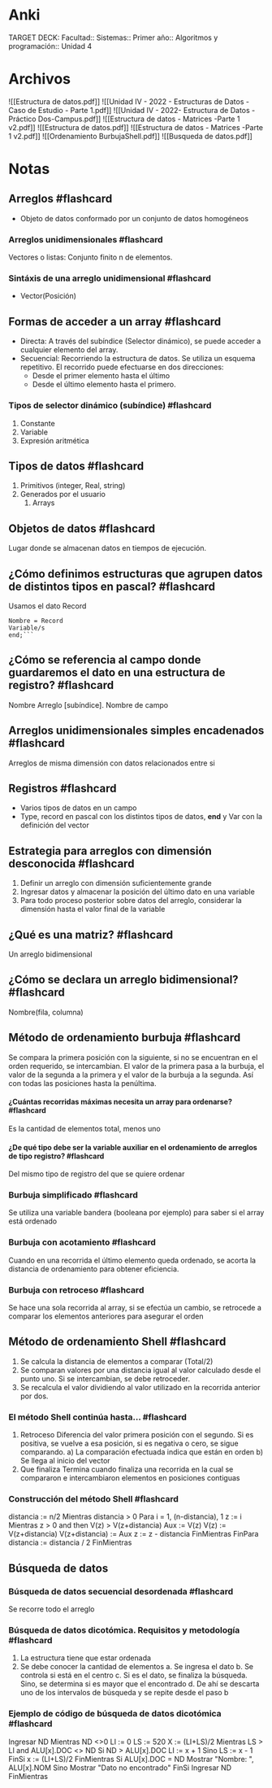 # Anki
TARGET DECK: Facultad::  Sistemas:: Primer año:: Algoritmos y programación:: Unidad 4
# Archivos
![[Estructura de datos.pdf]]
![[Unidad IV - 2022 - Estructuras de Datos - Caso de Estudio - Parte 1.pdf]]
![[Unidad IV - 2022- Estructura de Datos - Práctico Dos-Campus.pdf]]
![[Estructura de datos - Matrices -Parte 1 v2.pdf]]
![[Estructura de datos.pdf]]
![[Estructura de datos - Matrices -Parte 1 v2.pdf]]
![[Ordenamiento BurbujaShell.pdf]]
![[Busqueda de datos.pdf]]
# Notas
## Arreglos #flashcard
- Objeto de datos conformado por un conjunto de datos homogéneos
<!--ID: 1700071232116-->


### Arreglos unidimensionales #flashcard
Vectores o listas: Conjunto finito n de elementos.
<!--ID: 1700071232148-->


### Sintáxis de una arreglo unidimensional #flashcard
- Vector(Posición)
<!--ID: 1700071232182-->


## Formas de acceder a un array #flashcard
- Directa: A través del subíndice (Selector dinámico), se puede acceder a cualquier elemento del array. 
- Secuencial: Recorriendo la estructura de datos. Se utiliza un esquema repetitivo. El recorrido puede efectuarse en dos direcciones: 
	- Desde el primer elemento hasta el último
	- Desde el último elemento hasta el primero.
<!--ID: 1700071232216-->


### Tipos de selector dinámico (subíndice) #flashcard
1. Constante
2. Variable
3. Expresión aritmética
<!--ID: 1700071232248-->


## Tipos de datos #flashcard
1. Primitivos (integer, Real, string)
2. Generados por el usuario
	1. Arrays
<!--ID: 1700071232280-->


## Objetos de datos #flashcard
Lugar donde se almacenan datos en tiempos de ejecución.
<!--ID: 1700071232316-->


## ¿Cómo definimos estructuras que agrupen datos de distintos tipos en pascal? #flashcard
Usamos el dato Record
```Record
Nombre = Record
Variable/s
end;```
```
<!--ID: 1700071232347-->


## ¿Cómo se referencia al campo donde guardaremos el dato en una estructura de registro? #flashcard
Nombre Arreglo [subíndice]. Nombre de campo
<!--ID: 1700071232427-->


## Arreglos unidimensionales simples encadenados #flashcard
Arreglos de misma dimensión con datos relacionados entre si
<!--ID: 1700071232506-->


## Registros #flashcard
- Varios tipos de datos en un campo
- Type, record en pascal con los distintos tipos de datos, **end** y Var con la definición del vector
<!--ID: 1700071232582-->


## Estrategia para arreglos con dimensión desconocida #flashcard
1. Definir un arreglo con dimensión suficientemente grande
2. Ingresar datos y almacenar la posición del último dato en una variable
3. Para todo proceso posterior sobre datos del arreglo, considerar la dimensión hasta el valor final de la variable
<!--ID: 1700071232730-->


## ¿Qué es una matriz? #flashcard
Un arreglo bidimensional
<!--ID: 1700071232799-->


## ¿Cómo se declara un arreglo bidimensional? #flashcard
Nombre(fila, columna)
<!--ID: 1700071232841-->


## Método de ordenamiento burbuja #flashcard
Se compara la primera posición con la siguiente, si no se encuentran en el orden requerido, se intercambian. El valor de la primera pasa a la burbuja, el valor de la segunda a la primera y el valor de la burbuja a la segunda. Así con todas las posiciones hasta la penúltima.
<!--ID: 1700071232846-->


#### ¿Cuántas recorridas máximas necesita un array para ordenarse? #flashcard
Es la cantidad de elementos total, menos uno
<!--ID: 1700071232850-->


#### ¿De qué tipo debe ser la variable auxiliar en el ordenamiento de arreglos de tipo registro? #flashcard
Del mismo tipo de registro del que se quiere ordenar
<!--ID: 1700071232854-->


### Burbuja simplificado #flashcard
Se utiliza una variable bandera (booleana por ejemplo) para saber si el array está ordenado
<!--ID: 1700071232858-->


### Burbuja con acotamiento #flashcard
Cuando en una recorrida el último elemento queda ordenado, se acorta la distancia de ordenamiento para obtener eficiencia.
<!--ID: 1700071232863-->


### Burbuja con retroceso #flashcard
Se hace una sola recorrida al array, si se efectúa un cambio, se retrocede a comparar los elementos anteriores para asegurar el orden
<!--ID: 1700071232868-->


## Método de ordenamiento Shell #flashcard
1. Se calcula la distancia de elementos a comparar (Total/2)
2. Se comparan valores por una distancia igual al valor calculado desde el punto uno. Si se intercambian, se debe retroceder.
3. Se recalcula el valor dividiendo al valor utilizado en la recorrida anterior por dos.
<!--ID: 1700071232872-->


### El método Shell continúa hasta... #flashcard
1. Retroceso
Diferencia del valor primera posición con el segundo. Si es positiva, se vuelve a esa posición, si es negativa o cero, se sigue comparando.
a) La comparación efectuada indica que están en orden
b) Se llega al inicio del vector
2. Que finaliza
Termina cuando finaliza una recorrida en la cual se compararon e intercambiaron elementos en posiciones contiguas
<!--ID: 1700071232878-->


### Construcción del método Shell #flashcard
distancia := n/2
Mientras distancia > 0
	Para i = 1, (n-distancia), 1
		z := i
		Mientras z > 0 and then V(z) > V(z+distancia)
			Aux := V(z)
			V(z) := V(z+distancia)
			V(z+distancia) := Aux
			z := z - distancia
		FinMientras
	FinPara
	distancia := distancia / 2
FinMientras
<!--ID: 1700071232882-->


## Búsqueda de datos

### Búsqueda de datos secuencial desordenada #flashcard
Se recorre todo el arreglo 
<!--ID: 1700071232887-->


### Búsqueda de datos dicotómica. Requisitos y metodología #flashcard
1. La estructura tiene que estar ordenada
2. Se debe conocer la cantidad de elementos
a. Se ingresa el dato
b. Se controla si está en el centro
c. Si es el dato, se finaliza la búsqueda. Sino, se determina si es mayor que el encontrado
d. De ahí se descarta uno de los intervalos de búsqueda y se repite desde el paso b
<!--ID: 1700071232891-->


### Ejemplo de código de búsqueda de datos dicotómica #flashcard
Ingresar ND
Mientras ND <>0
	LI := 0
	LS := 520
	X := (LI+LS)/2
	Mientras LS > LI and ALU[x].DOC <> ND
		Si ND > ALU[x].DOC
			LI := x + 1
		Sino
			LS := x - 1
		FinSi
		x := (LI+LS)/2
	FinMientras
	Si ALU[x].DOC = ND
		Mostrar "Nombre: ", ALU[x].NOM
	Sino
		Mostrar "Dato no encontrado"
	FinSi
	Ingresar ND
FinMientras
<!--ID: 1700071232896-->
